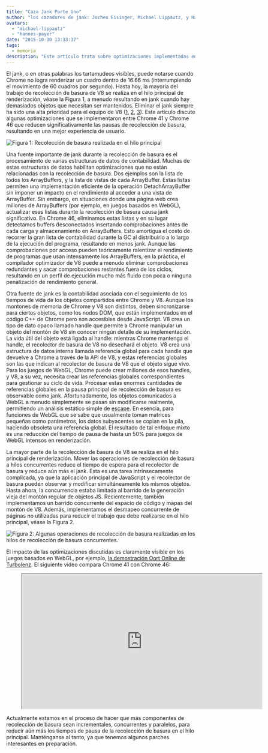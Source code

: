 ```yaml
---
title: "Caza Jank Parte Uno"
author: "los cazadores de jank: Jochen Eisinger, Michael Lippautz, y Hannes Payer"
avatars: 
  - "michael-lippautz"
  - "hannes-payer"
date: "2015-10-30 13:33:37"
tags: 
  - memoria
description: "Este artículo trata sobre optimizaciones implementadas entre Chrome 41 y Chrome 46 que reducen significativamente las pausas de la recolección de basura, resultando en una mejor experiencia para el usuario."
---
```

El jank, o en otras palabras los tartamudeos visibles, puede notarse cuando Chrome no logra renderizar un cuadro dentro de 16.66 ms (interrumpiendo el movimiento de 60 cuadros por segundo). Hasta hoy, la mayoría del trabajo de recolección de basura de V8 se realiza en el hilo principal de renderización, véase la Figura 1, a menudo resultando en jank cuando hay demasiados objetos que necesitan ser mantenidos. Eliminar el jank siempre ha sido una alta prioridad para el equipo de V8 ([1](https://blog.chromium.org/2011/11/game-changer-for-interactive.html), [2](https://www.youtube.com/watch?v=3vPOlGRH6zk), [3](/blog/free-garbage-collection)). Este artículo discute algunas optimizaciones que se implementaron entre Chrome 41 y Chrome 46 que reducen significativamente las pausas de recolección de basura, resultando en una mejor experiencia de usuario.

<!--truncate-->
![Figura 1: Recolección de basura realizada en el hilo principal](/_img/jank-busters/gc-main-thread.png)

Una fuente importante de jank durante la recolección de basura es el procesamiento de varias estructuras de datos de contabilidad. Muchas de estas estructuras de datos habilitan optimizaciones que no están relacionadas con la recolección de basura. Dos ejemplos son la lista de todos los ArrayBuffers, y la lista de vistas de cada ArrayBuffer. Estas listas permiten una implementación eficiente de la operación DetachArrayBuffer sin imponer un impacto en el rendimiento al acceder a una vista de ArrayBuffer. Sin embargo, en situaciones donde una página web crea millones de ArrayBuffers (por ejemplo, en juegos basados en WebGL), actualizar esas listas durante la recolección de basura causa jank significativo. En Chrome 46, eliminamos estas listas y en su lugar detectamos buffers desconectados insertando comprobaciones antes de cada carga y almacenamiento en ArrayBuffers. Esto amortigua el costo de recorrer la gran lista de contabilidad durante la GC al distribuirlo a lo largo de la ejecución del programa, resultando en menos jank. Aunque las comprobaciones por acceso pueden teóricamente ralentizar el rendimiento de programas que usan intensamente los ArrayBuffers, en la práctica, el compilador optimizador de V8 puede a menudo eliminar comprobaciones redundantes y sacar comprobaciones restantes fuera de los ciclos, resultando en un perfil de ejecución mucho más fluido con poca o ninguna penalización de rendimiento general.

Otra fuente de jank es la contabilidad asociada con el seguimiento de los tiempos de vida de los objetos compartidos entre Chrome y V8. Aunque los montones de memoria de Chrome y V8 son distintos, deben sincronizarse para ciertos objetos, como los nodos DOM, que están implementados en el código C++ de Chrome pero son accesibles desde JavaScript. V8 crea un tipo de dato opaco llamado handle que permite a Chrome manipular un objeto del montón de V8 sin conocer ningún detalle de su implementación. La vida útil del objeto está ligada al handle: mientras Chrome mantenga el handle, el recolector de basura de V8 no desechará el objeto. V8 crea una estructura de datos interna llamada referencia global para cada handle que devuelve a Chrome a través de la API de V8, y estas referencias globales son las que indican al recolector de basura de V8 que el objeto sigue vivo. Para los juegos de WebGL, Chrome puede crear millones de esos handles, y V8, a su vez, necesita crear las referencias globales correspondientes para gestionar su ciclo de vida. Procesar estas enormes cantidades de referencias globales en la pausa principal de recolección de basura es observable como jank. Afortunadamente, los objetos comunicados a WebGL a menudo simplemente se pasan sin modificarse realmente, permitiendo un análisis estático simple de [escape](https://es.wikipedia.org/wiki/An%C3%A1lisis_de_escape). En esencia, para funciones de WebGL que se sabe que usualmente toman matrices pequeñas como parámetros, los datos subyacentes se copian en la pila, haciendo obsoleta una referencia global. El resultado de tal enfoque mixto es una reducción del tiempo de pausa de hasta un 50% para juegos de WebGL intensos en renderización.

La mayor parte de la recolección de basura de V8 se realiza en el hilo principal de renderización. Mover las operaciones de recolección de basura a hilos concurrentes reduce el tiempo de espera para el recolector de basura y reduce aún más el jank. Esta es una tarea intrínsecamente complicada, ya que la aplicación principal de JavaScript y el recolector de basura pueden observar y modificar simultáneamente los mismos objetos. Hasta ahora, la concurrencia estaba limitada al barrido de la generación vieja del montón regular de objetos JS. Recientemente, también implementamos un barrido concurrente del espacio de código y mapas del montón de V8. Además, implementamos el desmapeo concurrente de páginas no utilizadas para reducir el trabajo que debe realizarse en el hilo principal, véase la Figura 2.

![Figura 2: Algunas operaciones de recolección de basura realizadas en los hilos de recolección de basura concurrentes.](/_img/jank-busters/gc-concurrent-threads.png)

El impacto de las optimizaciones discutidas es claramente visible en los juegos basados en WebGL, por ejemplo, [la demostración Oort Online de Turbolenz](http://oortonline.gl/). El siguiente video compara Chrome 41 con Chrome 46:

<figure>
  <div class="video video-16:9">
    <iframe src="https://www.youtube.com/embed/PgrCJpbTs9I" width="640" height="360" loading="lazy"></iframe>
  </div>
</figure>

Actualmente estamos en el proceso de hacer que más componentes de recolección de basura sean incrementales, concurrentes y paralelos, para reducir aún más los tiempos de pausa de la recolección de basura en el hilo principal. Manténganse al tanto, ya que tenemos algunos parches interesantes en preparación.
